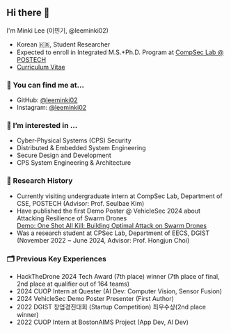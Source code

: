 ## Hi there 👋
I'm Minki Lee (이민기, @leeminki02)

- Korean 🇰🇷, Student Researcher
- Expected to enroll in Integrated M.S.+Ph.D. Program at [CompSec Lab @ POSTECH](https://compsec.postech.ac.kr/)
- [Curriculum Vitae](./Minki_Lee_CV.pdf)

### 🔎 You can find me at...
- GitHub: [@leeminki02](https://github.com/leeminki02)
- Instagram: [@leeminki02](https://www.instagram.com/leeminki02/)

### 🌱 I’m interested in ...
  - Cyber-Physical Systems (CPS) Security
  - Distributed \& Embedded System Engineering
  - Secure Design and Development
  - CPS System Engineering \& Architecture

### 🔬 Research History
- Currently visiting undergraduate intern at CompSec Lab, Department of CSE, POSTECH (Advisor: Prof. Seulbae Kim)
- Have published the first Demo Poster @ VehicleSec 2024 about Attacking Resilience of Swarm Drones <br>
  [Demo: One Shot All Kill: Building Optimal Attack on Swarm Drones](publications/vehiclesec2024-8-demo.pdf)
- Was a research student at CPSec Lab, Department of EECS, DGIST (November 2022 ~ June 2024, Advisor: Prof. Hongjun Choi)

### 🗂 Previous Key Experiences
- HackTheDrone 2024 Tech Award (7th place) winner (7th place of final, 2nd place at qualifier out of 164 teams)
- 2024 CUOP Intern at Quester (AI Dev: Computer Vision, Sensor Fusion)
- 2024 VehicleSec Demo Poster Presenter (First Author)
- 2022 DGIST 창업경진대회 (Startup Competition) 최우수상(2nd place winner)
- 2022 CUOP Intern at BostonAIMS Project (App Dev, AI Dev)
